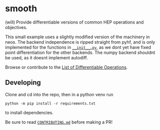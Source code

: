 # smooth
(will) Provide differentiable versions of common HEP operations and objectives.

This small example uses a slightly modified version of the machinery in neos. The backend independence is ripped straight from pyhf, and is only implemented for the functions in [`__init__.py`](https://github.com/gradhep/smooth/blob/master/smooth/__init__.py), as we dont yet have fixed point differentiation for the other backends. The numpy backend shouldnt be used, as it doesnt implement autodiff.

Browse or contribute to the [List of Differentiable Operations](list_of_operations.md).

## Developing

Clone and cd into the repo, then in a python venv run 
```
python -m pip install -r requirements.txt
```
to install dependencies. 

Be sure to read [`CONTRIBUTING.md`](https://github.com/gradhep/smooth/blob/master/CONTRIBUTING.md) before making a PR!

